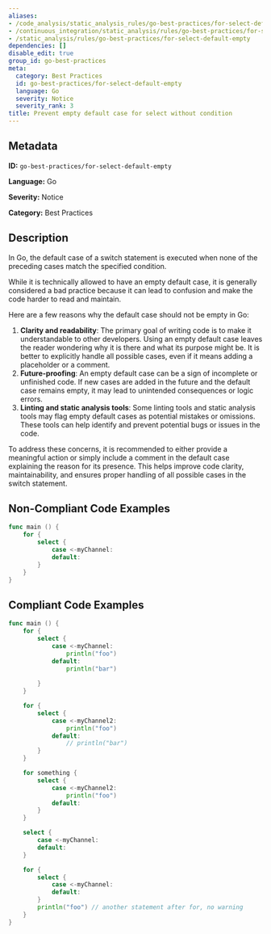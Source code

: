 ```yaml
---
aliases:
- /code_analysis/static_analysis_rules/go-best-practices/for-select-default-empty
- /continuous_integration/static_analysis/rules/go-best-practices/for-select-default-empty
- /static_analysis/rules/go-best-practices/for-select-default-empty
dependencies: []
disable_edit: true
group_id: go-best-practices
meta:
  category: Best Practices
  id: go-best-practices/for-select-default-empty
  language: Go
  severity: Notice
  severity_rank: 3
title: Prevent empty default case for select without condition
---
```

<!--  SOURCED FROM https://github.com/DataDog/datadog-static-analyzer-rule-docs -->


## Metadata
**ID:** `go-best-practices/for-select-default-empty`

**Language:** Go

**Severity:** Notice

**Category:** Best Practices

## Description
In Go, the default case of a switch statement is executed when none of the preceding cases match the specified condition.

While it is technically allowed to have an empty default case, it is generally considered a bad practice because it can lead to confusion and make the code harder to read and maintain.

Here are a few reasons why the default case should not be empty in Go:

1.  **Clarity and readability**: The primary goal of writing code is to make it understandable to other developers. Using an empty default case leaves the reader wondering why it is there and what its purpose might be. It is better to explicitly handle all possible cases, even if it means adding a placeholder or a comment.
2.  **Future-proofing**: An empty default case can be a sign of incomplete or unfinished code. If new cases are added in the future and the default case remains empty, it may lead to unintended consequences or logic errors.
3.  **Linting and static analysis tools**: Some linting tools and static analysis tools may flag empty default cases as potential mistakes or omissions. These tools can help identify and prevent potential bugs or issues in the code.

To address these concerns, it is recommended to either provide a meaningful action or simply include a comment in the default case explaining the reason for its presence. This helps improve code clarity, maintainability, and ensures proper handling of all possible cases in the switch statement.


## Non-Compliant Code Examples
```go
func main () {
    for {
		select {
		    case <-myChannel:
		    default:
		}
	}
}
```

## Compliant Code Examples
```go
func main () {
    for {
		select {
		    case <-myChannel:
				println("foo")
		    default:
				println("bar")
				
		}
	}

	for {
		select {
		    case <-myChannel2:
				println("foo")
		    default:
				// println("bar")
		}
	}

	for something {
		select {
		    case <-myChannel2:
				println("foo")
		    default:
		}
	}

	select {
		case <-myChannel:
		default:
	}

    for {
		select {
		    case <-myChannel:
		    default:
		}
		println("foo") // another statement after for, no warning
	}
}
```
